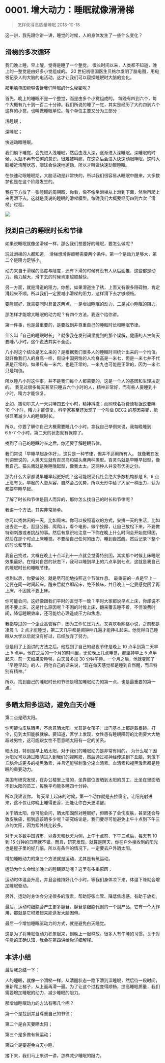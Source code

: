 # 0001. 增大动力：睡眠就像滑滑梯
> 怎样获得高质量睡眠
2018-10-18

这一讲，我先跟你讲一讲，睡觉的时候，人的身体发生了一些什么变化？

## 滑梯的多次循环
我们晚上睡，早上醒，觉得是睡了一个整觉。 很长时间以来，人类都不知道，晚上的一整觉是由好多小觉组成的。 20 世纪初德国医生贝格尔发明了脑电图，用电极记录人的大脑的电活动。这才让我们可以窥探睡眠时大脑的变化。

那用脑电图能够告诉我们睡眠的什么秘密呢？

首先，晚上的睡眠不是一个整觉，而是由多个小觉组成的。 每晚有四到六个，每个大概有九十到一百二十分钟。我们所说的睡了一觉，其实是经历了大约四到六个这样的小觉，也叫做睡眠单位。每个单位主要又分为三部分：

浅睡眠；

深睡眠；

快速动眼睡眠。

我们躺下睡觉，会先进入浅睡眠，然后由浅入深，逐渐进入深睡眠。深睡眠的时候，人就不再有任何的意识，很难被叫醒。在这之后会进入快速动眼睡眠，这时大脑接近清醒状态，眼球会快速地运动，所以才叫做快速动眼睡眠。

在快速动眼睡眠期，大脑活动是非常快的，所以我们很容易从睡眠中醒来，大多数梦也是在这个阶段发生的。

我在下方放了一张睡眠的周期图，你看，像不像坐滑梯从上滑到下面，然后再爬上来再滑下去。这就是我说的睡眠的滑梯模型。每晚我们大概要经历四到六次「滑梯」过程。

![](https://raw.githubusercontent.com/dalong0514/selfstudy/master/图片链接/生命科学/2018042.jpg)

## 找到自己的睡眠时长和节律
如果说睡眠就像坐滑梯一样，那么我们想要好的睡眠，要怎么做呢？

玩过滑梯的人都知道， 滑梯想滑得顺畅需要两个条件。第一个是动力足够大，第二个是阻力足够小。

动力来自于滑梯的高度与陡度，还有下滑的时候有没有人从后面推，这些都是动力。动力越大，滑下去的时候肯定越顺越快。

另一方面，就是滑道的阻力。你想，如果滑道生了锈，上面又有很多阻碍物，肯定滑起来不顺。所以我们一定要减小滑梯的阻力，这样滑下去才够顺畅。 

要睡眠好，就需要同时具备这两点，一是增加睡眠的动力，二是减小睡眠的阻力。

那怎样才能增大睡眠的动力呢？有四个方法，我逐个给你讲。

第一件事，也是最重要的，是要找到并尊重自己的睡眠时长和睡眠节律。

什么叫「自己的睡眠时长」？就像我在发刊词里提到的那个误解，健康的人生每天要睡八小时。这个说法其实不全面。

八小时这个结论是怎么来的？是根据我们很多人的睡眠时间统计出来的一个均值。就好像我们人的身高一样，假设中国男性的人均身高是一米七，但是一米七并不代表是正常的。如果只有一米六，也是正常的，一米九也可能是正常的，因为一米七只是均值。

所以睡八小时这件事，并不是我们每个人都需要的，这是一个人的基因和生理决定的。 我见过很多每天甚至只睡五六个小时的人，精神非常好，而有些人要睡到十小时，精力才能恢复。

比如，撒切尔夫人一天只睡四五个小时，精神抖擞；而网球名将费德勒据说要睡 10 个小时，精力才能恢复。科学家甚至还发现了一个叫做 DEC2 的基因突变，能够显著减少人的睡眠时长。

所以，你要了解你自己大概需要睡几个小时。拿我自己举例来说，我每晚睡到 6.5-7 个小时，第二天的状态就有保障了。

找到了自己的睡眠时长之后，你还要了解睡眠节律。

我们常说「早睡早起身体好」，这只是一种节律，但并不适用所有人。 就像我在发刊词里说的，人类天生就有百灵鸟和猫头鹰两种类型。百灵鸟就是早睡早起型，像我自己。猫头鹰就是晚睡晚起型，像我太太。这两种人并没有优劣之分。

那为什么大家都说早睡早起更好呢？这可能跟现代社会绝大多数机构都是 8、9 点上班有关。早起的人更从容，自然会占优势，所以无形中给了大家一种压力，认为都要早睡早起。

了解了时长和节律是因人而异的，那你怎么找自己的时长和节律呢？

我讲一个方法，其实非常简单。

你可以找休闲的一天，比如周末。你可以按照喜欢的方式，安排一天的生活，比如出去走一走，逛逛公园、爬爬山，看个电影，做个按摩，让自己放松下来，不要做特别刺激或者挑战的事。然后有意识地注意一下你在晚上什么时间会开始觉得困，然后在那个时点上床睡觉。不要给自己任何的压力，睡到自然醒。然后记录下整个的时长和节律。

我自己找过，大概在晚上十点半到十一点就会觉得特别困，其实那个时候上床睡眠效果最好。在相对自然的状态下，我可以睡到早上的六点半到七点，这就是我自己的睡眠时长和睡眠节律。

找到以后，你要做的，就是尽可能地按照这个节律作息。 最重要的一点是早上一定要在同一时间起床。醒来后就立即起床，绝不赖床，并且晚上一定要感觉困了再上床，不困就不要上床。

你可能会问，这好像跟我们平时的直觉不一致？平时大家都说早点上床，你却说不困不要上床，这是什么原因呢？不困的时候上床，翻来覆去睡不着，不但浪费时间，降低睡眠效率，还可能给心理造成压力和焦虑。

我指导过的一个企业高管客户，因为工作忙压力大，又喜欢看网络小说，之前都是凌晨 1、2 点才能睡觉，第二天几乎都是闹钟响几遍才能挣扎起来。他觉得自己睡眠从大学以后就没有好过，已经放弃了努力。

但是用了上面讲的方法之后，他找到了自己的昼夜节律是晚上 10 点半到第二天早上 5 点半。他在之后的一个月的时间里，无论晚上几点睡觉，都坚持早上 5 点半起床。前一天如果没睡够，白天最多加 30 分钟午睡。一个月之后，他就变回了「早睡早起」的人。用他自己的话来说，“现在每天感觉都是睡到自然醒，而且特别有精神。”

所以，找到自己的睡眠时长和节律是增加睡眠动力的第一点，也是最重要的第一点。

## 多晒太阳多运动，避免白天小睡
第二点是晒太阳。

你可能怕皮肤晒黑，不愿意晒太阳。尤其是女孩子，出门基本上都是戴墨镜、打伞，见到太阳能躲就躲。要知道，医学上发现，女性患有睡眠障碍的比例要大大地超过男性，这可能跟女性不愿意晒太阳有一定的关系。

晒太阳，特别是早上晒太阳，对于我们的睡眠动力是非常有用的。 为什么呢？因为阳光可以通过眼睛进入到我们的视网膜，然后通过视神经传递到下丘脑，刺激下丘脑合成更多的褪黑激素，并且还能够刺激分泌血清素。血清素和褪黑激素都是睡眠的重要动力。

美国有研究发现，在办公楼里上班的，坐靠窗位置晒到太阳的员工，比坐在里面晒不到太阳的员工，每晚平均能多睡四十分钟。

所以我建议你， 每天早上起床的时候，第一个动作就是去拉窗帘，让阳光射进来，这不仅让你晚上睡得更香，还能让你白天更清醒。

关于晒太阳，你可能会问，晒太阳固然对睡眠好，但晒多了会伤皮肤，甚至还会导致皮肤癌，那到底该晒多少呢？研究结论是，我们要尽可能避免上午十点到下午三点的太阳，因为紫外线比较多。

对于大多数中国城市，以春天和秋天为例，上午十点前、下午三点后，每天有 10 到 15 分钟的日晒就不错。而且，研究发现，就算是阴天，你在户外接收到的阳光也是屋子里的好几倍。所以有条件的情况下，一定要去户外晒太阳。

增加睡眠动力的第三个方法就是运动，尤其是有氧运动。

运动为什么会增加晚上的睡眠驱动呢？这里有多重原因：

运动时体温会升高，并且会维持好几个小时，等我们身体凉下来，体温下降就会增加睡眠驱动。

另外，运动时身体会分泌很多的激素，帮助舒张血管、降低焦虑感，有助于放松。

最后，运动时细胞会产生更多腺苷。腺苷是细胞代谢的一个副产品，它有一个大作用，那就是它积累起来能诱发大脑困倦。

最后一个增加睡眠驱动力的方式，就是避免白天睡觉。 

这是为了将睡眠驱动力积累起来，到晚上一起释放。很多人有午睡的习惯，关于对午觉的正确认知，我会在第四讲给你详细解释。

## 本讲小结
最后我总结一下：

人的睡眠，就像一个滑梯一样，从清醒状态一路下滑到深睡眠，然后待一段时间，重新爬上梯子，从上面再滑一遍。为了让这个过程变得顺畅，提高睡眠质量，我们需要增加睡眠的动力，减少睡眠的阻力。

那增加睡眠动力的方法有哪几个呢？

第一个是找到并且尊重自己的节律；

第二个是白天要晒太阳；

第三个是多做有氧运动；

第四个是要避免白天小睡。

接下来，我们马上来讲一讲，怎样减少睡眠的阻力。